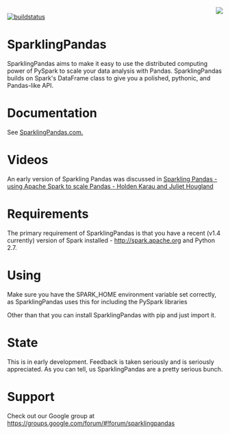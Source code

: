 <img align="right" src="docs/img/logo.jpg">

[![buildstatus](https://travis-ci.org/sparklingpandas/sparklingpandas.svg?branch=master)](https://travis-ci.org/sparklingpandas/sparklingpandas)

SparklingPandas
==============

SparklingPandas aims to make it easy to use the distributed computing power
of PySpark to scale your data analysis with Pandas. SparklingPandas builds on
Spark's DataFrame class to give you a polished, pythonic, and Pandas-like API.

Documentation
=========

See [SparklingPandas.com.](http://sparklingpandas.com/)

Videos
=========
An early version of Sparkling Pandas was discussed in [Sparkling Pandas - using 
Apache Spark to scale Pandas - Holden Karau and Juliet Hougland](https://www.youtube.com/watch?v=AcyI_V8FeIU)

Requirements
=========

The primary requirement of SparklingPandas is that you have a recent (v1.4
currently) version of Spark installed - <http://spark.apache.org> and Python
2.7.

Using
=========

Make sure you have the SPARK_HOME environment variable set correctly, as
SparklingPandas uses this for including the PySpark libraries

Other than that you can install SparklingPandas with pip and just import it.

State
=========

This is in early development. Feedback is taken seriously and is seriously appreciated.
As you can tell, us SparklingPandas are a pretty serious bunch.

Support
=========

Check out our Google group at https://groups.google.com/forum/#!forum/sparklingpandas
